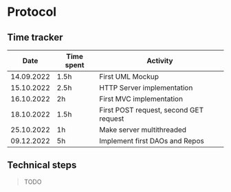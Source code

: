 # Protocol

## Time tracker
| Date       | Time spent | Activity                               |
|------------|------------|----------------------------------------|
| 14.09.2022 | 1.5h       | First UML Mockup                       |
| 15.10.2022 | 2.5h       | HTTP Server implementation             |
| 16.10.2022 | 2h         | First MVC implementation               |
 | 18.10.2022 | 1.5h       | First POST request, second GET request |
| 25.10.2022 | 1h         | Make server multithreaded              |
| 09.12.2022 | 5h         | Implement first DAOs and Repos         |

## Technical steps

> TODO